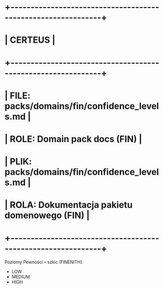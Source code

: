 # +-------------------------------------------------------------+
# |                          CERTEUS                            |
# +-------------------------------------------------------------+
# | FILE: packs/domains/fin/confidence_levels.md               |
# | ROLE: Domain pack docs (FIN)                                 |
# | PLIK: packs/domains/fin/confidence_levels.md               |
# | ROLA: Dokumentacja pakietu domenowego (FIN)                  |
# +-------------------------------------------------------------+

Poziomy Pewności – szkic (FINENITH).

- LOW
- MEDIUM
- HIGH

